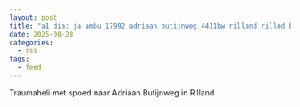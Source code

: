 ```yaml
---
layout: post
title: "a1 dia: ja ambu 17992 adriaan butijnweg 4411bw rilland rillnd bon 127395"
date: 2025-08-28
categories: 
  - rss
tags: 
  - feed
---
```


Traumaheli met spoed naar Adriaan Butijnweg in Rilland
